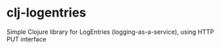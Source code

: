 clj-logentries
==============

Simple Clojure library for LogEntries (logging-as-a-service), using HTTP PUT interface